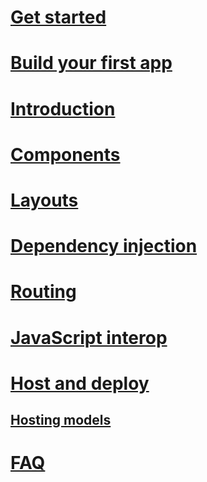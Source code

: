 # [Get started](xref:client-side/blazor/get-started)
# [Build your first app](xref:client-side/blazor/tutorials/first-app)
# [Introduction](xref:client-side/blazor/introduction/index)
# [Components](xref:client-side/blazor/components/index)
# [Layouts](xref:client-side/blazor/layouts)
# [Dependency injection](xref:client-side/blazor/dependency-injection)
# [Routing](xref:client-side/blazor/routing)
# [JavaScript interop](xref:client-side/blazor/javascript-interop)
# [Host and deploy](xref:client-side/blazor/host-and-deploy/index)
## [Hosting models](xref:client-side/blazor/host-and-deploy/hosting-models)
# [FAQ](xref:client-side/blazor/introduction/faq)
